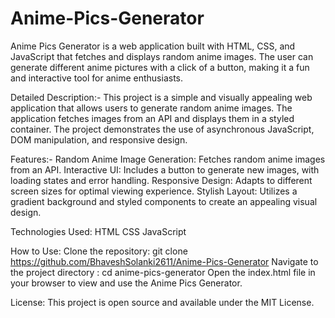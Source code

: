# Anime-Pics-Generator 

Anime Pics Generator is a web application built with HTML, CSS, and JavaScript that fetches and displays random anime images. The user can generate different anime pictures with a click of a button, making it a fun and interactive tool for anime enthusiasts.

Detailed Description:-
    This project is a simple and visually appealing web application that allows users to generate random anime images. The application fetches images from an API and displays 
    them in a styled container. The project demonstrates the use of asynchronous JavaScript, DOM manipulation, and responsive design.

Features:-
    Random Anime Image Generation: Fetches random anime images from an API.
    Interactive UI: Includes a button to generate new images, with loading states and error handling.
    Responsive Design: Adapts to different screen sizes for optimal viewing experience.
    Stylish Layout: Utilizes a gradient background and styled components to create an appealing visual design.

Technologies Used:
HTML
CSS
JavaScript

How to Use:
Clone the repository: git clone https://github.com/BhaveshSolanki2611/Anime-Pics-Generator
Navigate to the project directory : cd anime-pics-generator
Open the index.html file in your browser to view and use the Anime Pics Generator.

License:
This project is open source and available under the MIT License.

